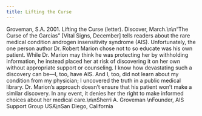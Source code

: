 ```yaml
---
title: Lifting the Curse
---
```


Groveman, S.A. 2001. Lifting the Curse (letter). Discover, March.\n\n&#8220;The Curse of the Garcias&#8221; [Vital Signs, December] tells readers about the rare medical condition androgen insensitivity syndrome (<span class="caps">AIS</span>). Unfortunately, the one person author Dr. Robert Marion chose not to so educate was his own patient. While Dr. Marion may think he was protecting her by withholding information, he instead placed her at risk of discovering it on her own without appropriate support or counseling. I know how devastating such a discovery can be—I, too, have <span class="caps">AIS</span>. And I, too, did not learn about my condition from my physician; I uncovered the truth in a public medical library. Dr. Marion&#8217;s approach doesn&#8217;t ensure that his patient won&#8217;t make a similar discovery. In any event, it denies her the right to make informed choices about her medical care.\n\nSherri A. Groveman \nFounder, <span class="caps">AIS</span> Support Group <span class="caps">USA</span>\nSan Diego, California